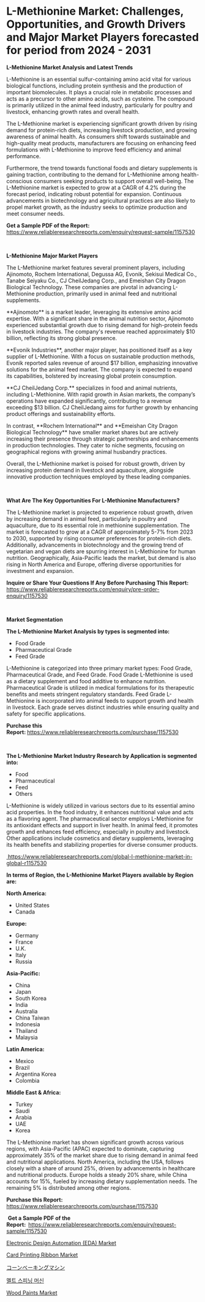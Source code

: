 <p><h1>L-Methionine Market: Challenges, Opportunities, and Growth Drivers and Major Market Players forecasted for period from 2024 - 2031</h1></p><p><strong>L-Methionine Market Analysis and Latest Trends</strong></p>
<p><p>L-Methionine is an essential sulfur-containing amino acid vital for various biological functions, including protein synthesis and the production of important biomolecules. It plays a crucial role in metabolic processes and acts as a precursor to other amino acids, such as cysteine. The compound is primarily utilized in the animal feed industry, particularly for poultry and livestock, enhancing growth rates and overall health.</p><p>The L-Methionine market is experiencing significant growth driven by rising demand for protein-rich diets, increasing livestock production, and growing awareness of animal health. As consumers shift towards sustainable and high-quality meat products, manufacturers are focusing on enhancing feed formulations with L-Methionine to improve feed efficiency and animal performance.</p><p>Furthermore, the trend towards functional foods and dietary supplements is gaining traction, contributing to the demand for L-Methionine among health-conscious consumers seeking products to support overall well-being. The L-Methionine market is expected to grow at a CAGR of 4.2% during the forecast period, indicating robust potential for expansion. Continuous advancements in biotechnology and agricultural practices are also likely to propel market growth, as the industry seeks to optimize production and meet consumer needs.</p></p>
<p><strong>Get a Sample PDF of the Report:&nbsp;</strong> <a href="https://www.reliableresearchreports.com/enquiry/request-sample/1157530">https://www.reliableresearchreports.com/enquiry/request-sample/1157530</a></p>
<p>&nbsp;</p>
<p><strong>L-Methionine Major Market Players</strong></p>
<p><p>The L-Methionine market features several prominent players, including Ajinomoto, Rochem International, Degussa AG, Evonik, Sekisui Medical Co., Tanabe Seiyaku Co., CJ CheilJedang Corp., and Emeishan City Dragon Biological Technology. These companies are pivotal in advancing L-Methionine production, primarily used in animal feed and nutritional supplements.</p><p>**Ajinomoto** is a market leader, leveraging its extensive amino acid expertise. With a significant share in the animal nutrition sector, Ajinomoto experienced substantial growth due to rising demand for high-protein feeds in livestock industries. The company's revenue reached approximately $10 billion, reflecting its strong global presence.</p><p>**Evonik Industries**, another major player, has positioned itself as a key supplier of L-Methionine. With a focus on sustainable production methods, Evonik reported sales revenue of around $17 billion, emphasizing innovative solutions for the animal feed market. The company is expected to expand its capabilities, bolstered by increasing global protein consumption.</p><p>**CJ CheilJedang Corp.** specializes in food and animal nutrients, including L-Methionine. With rapid growth in Asian markets, the company’s operations have expanded significantly, contributing to a revenue exceeding $13 billion. CJ CheilJedang aims for further growth by enhancing product offerings and sustainability efforts.</p><p>In contrast, **Rochem International** and **Emeishan City Dragon Biological Technology** have smaller market shares but are actively increasing their presence through strategic partnerships and enhancements in production technologies. They cater to niche segments, focusing on geographical regions with growing animal husbandry practices.</p><p>Overall, the L-Methionine market is poised for robust growth, driven by increasing protein demand in livestock and aquaculture, alongside innovative production techniques employed by these leading companies.</p></p>
<p>&nbsp;</p>
<p><strong>What Are The Key Opportunities For L-Methionine Manufacturers?</strong></p>
<p><p>The L-Methionine market is projected to experience robust growth, driven by increasing demand in animal feed, particularly in poultry and aquaculture, due to its essential role in methionine supplementation. The market is forecasted to grow at a CAGR of approximately 5-7% from 2023 to 2030, supported by rising consumer preferences for protein-rich diets. Additionally, advancements in biotechnology and the growing trend of vegetarian and vegan diets are spurring interest in L-Methionine for human nutrition. Geographically, Asia-Pacific leads the market, but demand is also rising in North America and Europe, offering diverse opportunities for investment and expansion.</p></p>
<p><strong>Inquire or Share Your Questions If Any Before Purchasing This Report:</strong> <a href="https://www.reliableresearchreports.com/enquiry/pre-order-enquiry/1157530">https://www.reliableresearchreports.com/enquiry/pre-order-enquiry/1157530</a></p>
<p>&nbsp;</p>
<p><strong>Market Segmentation</strong></p>
<p><strong>The L-Methionine Market Analysis by types is segmented into:</strong></p>
<p><ul><li>Food Grade</li><li>Pharmaceutical Grade</li><li>Feed Grade</li></ul></p>
<p><p>L-Methionine is categorized into three primary market types: Food Grade, Pharmaceutical Grade, and Feed Grade. Food Grade L-Methionine is used as a dietary supplement and food additive to enhance nutrition. Pharmaceutical Grade is utilized in medical formulations for its therapeutic benefits and meets stringent regulatory standards. Feed Grade L-Methionine is incorporated into animal feeds to support growth and health in livestock. Each grade serves distinct industries while ensuring quality and safety for specific applications.</p></p>
<p><strong>Purchase this Report:&nbsp;</strong><a href="https://www.reliableresearchreports.com/purchase/1157530">https://www.reliableresearchreports.com/purchase/1157530</a></p>
<p>&nbsp;</p>
<p><strong>The L-Methionine Market Industry Research by Application is segmented into:</strong></p>
<p><ul><li>Food</li><li>Pharmaceutical</li><li>Feed</li><li>Others</li></ul></p>
<p><p>L-Methionine is widely utilized in various sectors due to its essential amino acid properties. In the food industry, it enhances nutritional value and acts as a flavoring agent. The pharmaceutical sector employs L-Methionine for its antioxidant effects and support in liver health. In animal feed, it promotes growth and enhances feed efficiency, especially in poultry and livestock. Other applications include cosmetics and dietary supplements, leveraging its health benefits and stabilizing properties for diverse consumer products.</p></p>
<p><a href="https://www.reliableresearchreports.com/global-l-methionine-market-in-global-r1157530">&nbsp;https://www.reliableresearchreports.com/global-l-methionine-market-in-global-r1157530</a></p>
<p><strong>In terms of Region, the L-Methionine Market Players available by Region are:</strong></p>
<p>
    <p> <strong> North America: </strong>
        <ul>
            <li>United States</li>
            <li>Canada</li>
        </ul>
        </p> 
    <p> <strong> Europe: </strong>
        <ul>
            <li>Germany</li>
            <li>France</li>
            <li>U.K.</li>
            <li>Italy</li>
            <li>Russia</li>
        </ul>
        </p> 
    <p> <strong> Asia-Pacific: </strong>
        <ul>
            <li>China</li>
            <li>Japan</li>
            <li>South Korea</li>
            <li>India</li>
            <li>Australia</li>
            <li>China Taiwan</li>
            <li>Indonesia</li>
            <li>Thailand</li>
            <li>Malaysia</li>
        </ul>
        </p> 
    <p> <strong> Latin America: </strong>
        <ul>
            <li>Mexico</li>
            <li>Brazil</li>
            <li>Argentina Korea</li>
            <li>Colombia</li>
        </ul>
        </p> 
    <p> <strong> Middle East & Africa: </strong>
        <ul>
            <li>Turkey</li>
            <li>Saudi</li>
            <li>Arabia</li>
            <li>UAE</li>
            <li>Korea</li>
        </ul>
    </p>
    </p>
<p><p>The L-Methionine market has shown significant growth across various regions, with Asia-Pacific (APAC) expected to dominate, capturing approximately 35% of the market share due to rising demand in animal feed and nutritional applications. North America, including the USA, follows closely with a share of around 25%, driven by advancements in healthcare and nutritional products. Europe holds a steady 20% share, while China accounts for 15%, fueled by increasing dietary supplementation needs. The remaining 5% is distributed among other regions.</p></p>
<p><strong>Purchase this Report: </strong><a href="https://www.reliableresearchreports.com/purchase/1157530">https://www.reliableresearchreports.com/purchase/1157530</a></p>
<p>&nbsp;<strong>Get a Sample PDF of the Report:&nbsp;&nbsp;</strong><a href="https://www.reliableresearchreports.com/enquiry/request-sample/1157530">https://www.reliableresearchreports.com/enquiry/request-sample/1157530</a></p>
<p><strong></strong></p>
<p><p><a href="https://github.com/angelajermaine/Market-Research-Report-List-5/blob/main/electronic-design-automation-eda-market.md">Electronic Design Automation (EDA) Market</a></p><p><a href="https://issuu.com/reportprime-2/docs/card-printing-ribbon-market-size-20_df3a9bec248c7c">Card Printing Ribbon Market</a></p><p><a href="https://medium.com/@jordond5lezama/%E3%82%B3%E3%83%BC%E3%83%B3%E3%83%99%E3%83%BC%E3%82%AD%E3%83%B3%E3%82%B0%E3%83%9E%E3%82%B7%E3%83%B3%E5%B8%82%E5%A0%B4%E8%AA%BF%E6%9F%BB%E5%A0%B1%E5%91%8A%E6%9B%B8-2031%E5%B9%B4%E3%81%BE%E3%81%A7%E3%81%AE%E5%B8%82%E5%A0%B4%E8%A6%8F%E6%A8%A1%E3%81%A8%E5%8F%8E%E7%9B%8A%E5%88%86%E6%9E%90%E3%82%92%E6%8E%A2%E3%82%8B%E3%82%B3%E3%83%BC%E3%83%B3%E3%83%99%E3%83%BC%E3%82%AD%E3%83%B3%E3%82%B0%E3%83%9E%E3%82%B7%E3%83%B3%E5%B8%82%E5%A0%B4%E3%81%AF-%E5%B9%B4%E5%B9%B3%E5%9D%87%E6%88%90%E9%95%B7%E7%8E%87-cagr-14-3-%E3%81%A7%E6%88%90%E9%95%B7%E3%81%97%E3%81%A6%E3%81%84%E3%81%BE%E3%81%99-9ec4a2b63aac">コーンベーキングマシン</a></p><p><a href="https://medium.com/@stephpinkney/melts-spinning-machine-%EC%8B%9C%EC%9E%A5-%EB%8F%99%ED%96%A5-%EB%B0%8F-%EC%A7%80%EC%97%AD-%ED%86%B5%EC%B0%B0%EB%A0%A5-2024%EB%85%84%EB%B6%80%ED%84%B0-2031%EB%85%84%EA%B9%8C%EC%A7%80-%EC%98%88%EC%B8%A1-212c2c4c4d86">멜트 스피닝 머신</a></p><p><a href="https://www.linkedin.com/pulse/global-wood-paints-market-opportunities-forecast-period-from-xkhac?trackingId=UspsaRW4S1SE4deFQJKDbQ%3D%3D">Wood Paints Market</a></p></p>